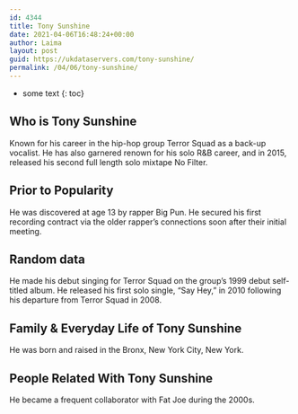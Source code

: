 ```yaml
---
id: 4344
title: Tony Sunshine
date: 2021-04-06T16:48:24+00:00
author: Laima
layout: post
guid: https://ukdataservers.com/tony-sunshine/
permalink: /04/06/tony-sunshine/
---
```


* some text
{: toc}


## Who is Tony Sunshine
                  
                  
                  
Known for his career in the hip-hop group Terror Squad as a back-up vocalist. He has also garnered renown for his solo R&B career, and in 2015, released his second full length solo mixtape No Filter.
                  
              
            
              
            
                
                
                
## Prior to Popularity
                  
                  
                  
He was discovered at age 13 by rapper Big Pun. He secured his first recording contract via the older rapper&#8217;s connections soon after their initial meeting.
                  
              
            
              
            
                
                
                
## Random data
                  
                  
                  
He made his debut singing for Terror Squad on the group&#8217;s 1999 debut self-titled album. He released his first solo single, &#8220;Say Hey,&#8221; in 2010 following his departure from Terror Squad in 2008.
                  
              
            
              
            
                
                
                
## Family & Everyday Life of Tony Sunshine
                  
                  
                  
He was born and raised in the Bronx, New York City, New York.
                  
              
            
              
            
                
                
                
## People Related With Tony Sunshine
                  
                  
                  
He became a frequent collaborator with Fat Joe during the 2000s.
                  
              
            
              
            
                
              
            
              
              
            
            
              
            
          
          
          